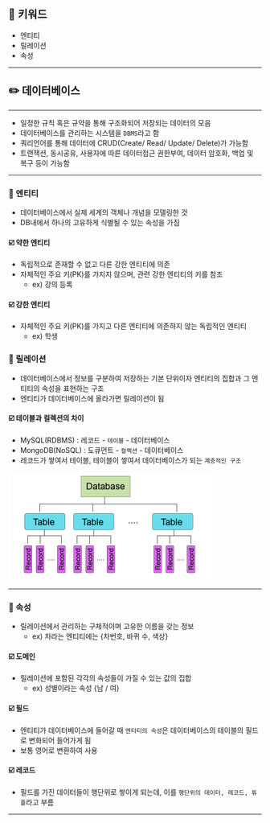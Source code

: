 ## 📓 키워드

- 엔티티
- 릴레이션
- 속성

---

## ✏️ 데이터베이스

---

- 일정한 규칙 혹은 규약을 통해 구조화되어 저장되는 데이터의 모음
- 데이터베이스를 관리하는 시스템을 `DBMS`라고 함
- 쿼리언어를 통해 데이터에 CRUD(Create/ Read/ Update/ Delete)가 가능함
- 트랜잭션, 동시공유, 사용자에 따른 데이터접근 권한부여, 데이터 암호화, 백업 및 복구 등이 가능함

---

### 💭 엔티티

- 데이터베이스에서 실제 세계의 객체나 개념을 모델링한 것
- DB내에서 하나의 고유하게 식별될 수 있는 속성을 가짐

#### ☑️ 약한 엔티티

- 독립적으로 존재할 수 없고 다른 강한 엔티티에 의존
- 자체적인 주요 키(PK)를 가지지 않으며, 관련 강한 엔티티의 키를 참조
  - ex) 강의 등록

#### ☑️ 강한 엔티티

- 자체적인 주요 키(PK)를 가지고 다른 엔티티에 의존하지 않는 독립적인 엔티티
  - ex) 학생

### 💭 릴레이션

- 데이터베이스에서 정보를 구분하여 저장하는 기본 단위이자 엔티티의 집합과 그 엔티티의 속성을 표현하는 구조
- 엔티티가 데이터베이스에 올라가면 릴레이션이 됨

#### ☑️ 테이블과 컬렉션의 차이

- MySQL(RDBMS) : 레코드 - `테이블` - 데이터베이스
- MongoDB(NoSQL) : 도큐먼트 - `컬렉션` - 데이터베이스
- 레코드가 쌓여서 테이블, 테이블이 쌓여서 데이터베이스가 되는 `계층적인 구조`

![img.png](img/계층적구조.png)

---

### 💭 속성

- 릴레이션에서 관리하는 구체적이며 고유한 이름을 갖는 정보
    - ex) 차라는 엔티티에는 {차번호, 바퀴 수, 색상}

#### ☑️ 도메인

- 릴레이션에 포함된 각각의 속성들이 가질 수 있는 값의 집합
    - ex) 성별이라는 속성 {남 / 여}

#### ☑️ 필드

- 엔티티가 데이터베이스에 들어갈 때 `엔티티의 속성`은 데이터베이스의 테이블의 필드로 변화되어 들어가게 됨
- 보통 영어로 변환하여 사용

#### ☑️ 레코드

- 필드를 가진 데이터들이 행단위로 쌓이게 되는데, 이를 `행단위의 데이터, 레코드, 튜플`라고 부름

---

